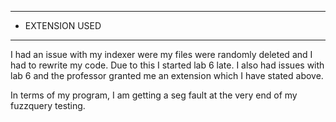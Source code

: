 ***************
* EXTENSION USED
***************



I had an issue with my indexer were my files were randomly deleted and I had to rewrite my code. Due to this I started lab 6 late.
I also had issues with lab 6 and the professor granted me an extension which I have stated above.

In terms of my program, I am getting a seg fault at the very end of my fuzzquery testing.
